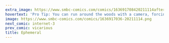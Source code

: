 ```yaml
---
extra_image: https://www.smbc-comics.com/comics/163691708420211114after.png
hovertext: 'Pro Tip: You can run around the woods with a camera, forcing people''s art to be permanent.'
image: https://www.smbc-comics.com/comics/1636917036-20211114.png
next_comic: internet-3
prev_comic: vicarious
title: Ephemeral
---
```


